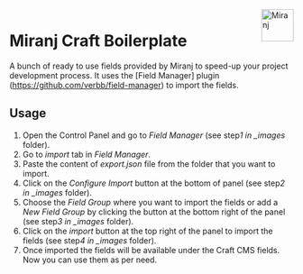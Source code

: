 <img align="right" src="https://cdn.miranj.in/mc3/img/apple-touch-icon-precomposed.png" width="57" height="57" alt="Miranj">

# Miranj Craft Boilerplate

A bunch of ready to use fields provided by Miranj to speed-up your project development process. It uses the [Field Manager] plugin (https://github.com/verbb/field-manager) to import the fields.

## Usage

1.  Open the Control Panel and go to _Field Manager_ (see step*1 in \_images* folder).
2.  Go to _import_ tab in _Field Manager_.
3.  Paste the content of _export.json_ file from the folder that you want to import.
4.  Click on the _Configure Import_ button at the bottom of panel (see step*2 in \_images* folder).
5.  Choose the _Field Group_ where you want to import the fields or add a _New Field Group_ by clicking the button at the bottom right of the panel (see step*3 in \_images* folder).
6.  Click on the _import_ button at the top right of the panel to import the fields (see step*4 in \_images* folder).
7.  Once imported the fields will be available under the Craft CMS fields. Now you can use them as per need.

